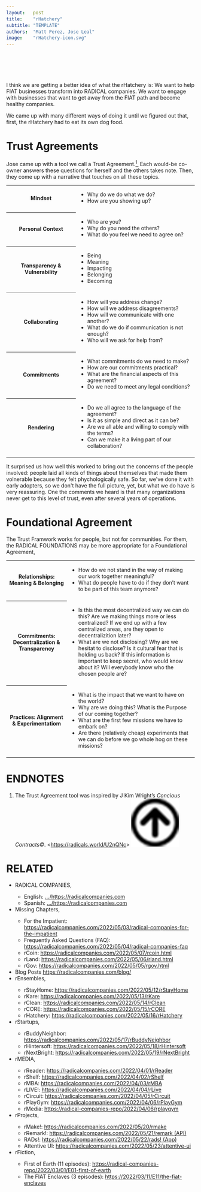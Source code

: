 ```yaml
---
layout:   post
title:    "rHatchery"
subtitle: "TEMPLATE"
authors:  "Matt Perez, Jose Leal"
image:    "rHatchery-icon.svg"
---
```


<div style="display:none; ">
 <p>I think we know what the rHatchery is: We want to help <span class="_paradigm">FIAT</span> businesses transform into <span class="_paradigm">RADICAL</span> companies; businesses that want to get away from the <span class="_paradigm">FIAT</span> path and become healthy companies.</p>
</div>

<h1>&nbsp;</h1>
 <p>I think we are getting a better idea of what the rHatchery is: We want to help <span class="_paradigm">FIAT</span> businesses transform into <span class="_paradigm">RADICAL</span> companies. We want to engage with businesses that want to get away from the <span class="_paradigm">FIAT</span> path and become healthy companies.</p>
 <p>We came up with many different ways of doing it until we figured out that, first, the rHatchery had to eat its own dog food.</p>

<h1>Trust Agreements</h1>
 <p>Jose came up with a tool we call a Trust Agreement.<a href="#en01"><sup id="bm01">1&nbsp;</sup></a> Each would-be co-owner answers these questions for herself and the others takes note. Then, they come up with a narrative that touches on all these topics.</p>
 <table>
  <tbody>
   <tr>
    <th>Mindset</th>
    <td>
     <ul>
      <li>Why do we do what we do?</li>
      <li>How are you showing up?</li>
     </ul>
    </td>
   </tr>
   <tr>
    <td class="_spacer"></td>
   </tr>
   <tr>
    <th>Personal Context</th>
    <td>
     <ul>
      <li>Who are you?</li>
      <li>Why do you need the others?</li>
      <li>What do you feel we need to agree on?</li>
     </ul>
    </td>
   </tr>
   <tr>
    <td class="_spacer"></td>
   </tr>
   <tr>
    <th>Transparency & Vulnerability</th>
    <td>
     <ul>
      <li>Being</li>
      <li>Meaning</li>
      <li>Impacting</li>
      <li>Belonging</li>
      <li>Becoming</li>
     </ul>
    </td>   
   </tr>
   <tr>
    <td class="_spacer"></td>
   </tr>
   <tr>
    <th>Collaborating</th>
    <td>
     <ul>
      <li>How will you address change?</li>
      <li>How will we address disagreements?</li>
      <li>How will we communicate with one another?</li>
      <li>What do we do if communication is not enough?</li>
      <li>Who will we ask for help from?</li>
     </ul>
    </td>
   </tr>
   <tr>
    <td class="_spacer"></td>
   </tr>
   <tr>
    <th>Commitments</th>
    <td>
     <ul>
      <li>What commitments do we need to make?</li>
      <li>How are our commitments practical?</li>
      <li>What are the financial aspects of this agreement?</li>
      <li>Do we need to meet any legal conditions?</li>
     </ul>
    </td>
   </tr>
   <tr>
    <td class="_spacer"></td>
   </tr>
   <tr>
    <th>Rendering</th>
    <td>
     <ul>
      <li>Do we all agree to the language of the agreement?</li>
      <li>Is it as simple and direct as it can be?</li>
      <li>Are we all able and willing to comply with the terms?</li>
      <li>Can we make it a living part of our collaboration?</li>
     </ul>
    </td>
   </tr>
   <tr>
    <td class="_spacer"></td>
   </tr>
  </tbody>
 </table>
 <p>It surprised us how well this worked to bring out the concerns of the people involved: people laid all kinds of things about themselves that made them volnerable because they felt phychologically safe. So far, we've done it with early adopters, so we don't have the full picture, yet, but what we do have is very reassuring. One the comments we heard is that many organizations never get to this level of trust, even after several years of operations.</p>
 
 <h1>Foundational Agreement</h1>
  <p>The Trust Framwork works for people, but not for communities. For them, the <span class="_paradigm">RADICAL FOUNDATIONS</span> may be more appropriate for a Foundational Agreement,</p>
  <table>
   <tbody>
    <tr>
     <th style="3in; ">Relationships: Meaning & Belonging</th>
     <td>
      <ul>
       <li>How do we not stand in the way of making our work together meaningful?</li>
       <li>What do people have to do if they don&rsquo;t want to be part of this team anymore?</li>
      </ul>
     </td>
    </tr>
    <tr>
     <td class="_spacer"></td>
    </tr>
    <tr>
     <th>Commitments: Decentralization & Transparency</th>
     <td>
      <ul>
       <li>Is this the most decentralized way we can do this? Are we making things more or less centralized? If we end up with a few centralized areas, are they open to decentralizition later?</li>
       <li>What are we not disclosing? Why are we hesitat to disclose? Is it cultural fear that is holding us back? If this information is important to keep secret, who would know about it? Will everybody know who the chosen people are?</li>
      </ul>
     </td>
    </tr>
    <tr>
     <td class="_spacer"></td>
    </tr>
    <tr>
     <th>Practices: Alignment & Experimentatiom</th>
     <td>
      <ul>
       <li>What is the impact that we want to have on the world?</li>
       <li>Why are we doing this? What is the Purpose of our coming together?</li>
       <li>What are the first few missions we have to embark on?</li>
       <li>Are there (relatively cheap) experiments that we can do before we go whole hog on these missions?</li>
      </ul>
     </td>
    </tr>
    <tr>
     <td class="_spacer"></td>
    </tr>
   </tbody>
  </table>

<h1 class="_section">ENDNOTES</h1>
 <ol>
  <li id="en01">
   <p class="_list-item">
    The Trust Agreement tool was inspired by J Kim Wright&rsquo;s <em>Concious Contracts&copy;</em>.
    <<a href="https://radicals.world/U2nQNc" target="_blank">https://radicals.world/U2nQNc</a>>
    <a class="_uparrow" href="#bm01"><img src="/assets/img/arrow-up-icon.png"></a>
   </p>
  </li>
 </ol>

<h1 class="_section">RELATED</h1>
 <ul>
  <li>RADICAL COMPANIES,</li>
   <ul>
    <li><a>English</a>: <a href="https://radicalcompanies.com" target="_blank">&hellip;/https://radicalcompanies.com</a></li>
    <li><a>Spanish</a>: <a href="https://radicalcompanies.com" target="_blank">&hellip;/https://radicalcompanies.com</a></li>
   </ul>
  <li>Missing Chapters,</li>
   <ul>
    <li>For the Impatient: <a href="https://radicalcompanies.com/2022/05/03/radical-companies-for-the-impatient" target="_blank">https://radicalcompanies.com/2022/05/03/radical-companies-for-the-impatient</a></li>
    <li>Frequently Asked Questions (FAQ): <a href="https://radicalcompanies.com/2022/05/04/radical-companies-faq" target="_blank">https://radicalcompanies.com/2022/05/04/radical-companies-faq</a></li>
    <li>rCoin: <a href="https://radicalcompanies.com/2022/05/07/rcoin.html" target="_blank">https://radicalcompanies.com/2022/05/07/rcoin.html</a></li>
    <li>rLand: <a href="https://radicalcompanies.com/2022/05/06/rland.html" target="_blank">https://radicalcompanies.com/2022/05/06/rland.html</a></li>
    <li>rGov: <a href="https://radicalcompanies.com/2022/05/05/rgov.html" target="_blank">https://radicalcompanies.com/2022/05/05/rgov.html</a></li>
   </ul>
   <li>Blog Posts <a href="https://radicalcompanies.com/blog/" target="_blank">https://radicalcompanies.com/blog/</a></li>
   <li>rEnsembles,</li>
    <ul>
     <li> rStayHome: <a href="https://radicalcompanies.com/2022/05/12/rStayHome" target="_blank">https://radicalcompanies.com/2022/05/12/rStayHome</a></li>
     <li>     rKare: <a href="https://radicalcompanies.com/2022/05/13/rKare" target="_blank">https://radicalcompanies.com/2022/05/13/rKare</a></li>
     <li>    rClean: <a href="https://radicalcompanies.com/2022/05/14/rClean" target="_blank">https://radicalcompanies.com/2022/05/14/rClean</a></li>
     <li>     rCORE: <a href="https://radicalcompanies.com/2022/05/15/rCORE" target="_blank">https://radicalcompanies.com/2022/05/15/rCORE</a></li>
     <li>rHatchery: <a href="https://radicalcompanies.com/2022/05/16/rHatchery" target="_blank">https://radicalcompanies.com/2022/05/16/rHatchery</a></li>
    </ul>
   <li>rStartups,</li>
    <ul>
     <li>rBuddyNeighbor: <a href="https://radicalcompanies.com/2022/05/17/rBuddyNeighbor" target="_blank">https://radicalcompanies.com/2022/05/17/rBuddyNeighbor</a></li>
     <li>   rHintersoft: <a href="https://radicalcompanies.com/2022/05/18/rHintersoft" target="_blank">https://radicalcompanies.com/2022/05/18/rHintersoft</a></li> 
     <li>   rNextBright: <a href="https://radicalcompanies.com/2022/05/19/rNextBright" target="_blank">https://radicalcompanies.com/2022/05/19/rNextBright</a></li>
    </ul>
   <li>rMEDIA,</li>
    <ul>
     <li> rReader: <a href="https://radicalcompanies.com/2022/04/01/rReader" target="_blank">https://radicalcompanies.com/2022/04/01/rReader</a></li>
     <li>  rShelf: <a href="https://radicalcompanies.com/2022/04/02/rShelf" target="_blank">https://radicalcompanies.com/2022/04/02/rShelf</a></li>
     <li>    rMBA: <a href="https://radicalcompanies.com/2022/04/03/rMBA" target="_blank">https://radicalcompanies.com/2022/04/03/rMBA</a></li>
     <li>  rLIVE!: <a href="https://radicalcompanies.com/2022/04/04/rLive" target="_blank">https://radicalcompanies.com/2022/04/04/rLive</a></li>
     <li>rCircuit: <a href="https://radicalcompanies.com/2022/04/05/rCircuit" target="_blank">https://radicalcompanies.com/2022/04/05/rCircuit</a></li>
     <li>rPlayGym: <a href="https://radicalcompanies.com/2022/04/06/rPlayGym" target="_blank">https://radicalcompanies.com/2022/04/06/rPlayGym</a></li>
     <li>  rMedia: <a href="https://radical-companies-repo/2022/04/06/rplaygym" target="_blank">https://radical-companies-repo/2022/04/06/rplaygym</a></li>
    </ul>
   <li>rProjects,</li>
    <ul>
     <li>      rMake!: <a href="https://radicalcompanies.com/2022/05/20/rmake" target="_blank">https://radicalcompanies.com/2022/05/20/rmake</a></li>
     <li>    rRemark!: <a href="https://radicalcompanies.com/2022/05/21/remark" target="_blank">https://radicalcompanies.com/2022/05/21/remark (API)</a></li>
     <li>       RADs!: <a href="https://radicalcompanies.com/2022/05/22/rads!" target="_blank">https://radicalcompanies.com/2022/05/22/rads! (App)</a></li>
     <li>Attentive UI: <a href="https://radicalcompanies.com/2022/05/23/attentive-ui" target="_blank">https://radicalcompanies.com/2022/05/23/attentive-ui</a></li>
    </ul>
   <li>rFiction,</li>
    <ul>
     <li>  First of Earth (11 episodes): <a href="https://radical-companies-repo/2022/03/01/E01-first-of-earth" target="_blank">https://radical-companies-repo/2022/03/01/E01-first-of-earth</a></li>
     <li>The FIAT Enclaves (3 episodes): <a href="https://2022/03/11/E11/the-fiat-enclaves" target="_blank">https://2022/03/11/E11/the-fiat-enclaves</a></li>
    </ul>

